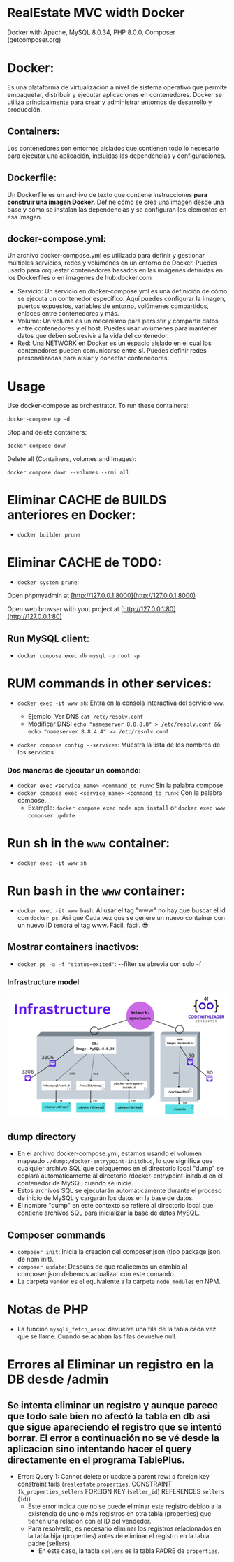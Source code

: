 # RealEstate MVC width Docker

Docker with Apache, MySQL 8.0.34, PHP 8.0.0, Composer (getcomposer.org)

# Docker:

Es una plataforma de virtualización a nivel de sistema operativo que permite empaquetar, distribuir y ejecutar aplicaciones en contenedores.
Docker se utiliza principalmente para crear y administrar entornos de desarrollo y producción.

## Containers:

Los contenedores son entornos aislados que contienen todo lo necesario para ejecutar una aplicación, incluidas las dependencias y configuraciones.

## Dockerfile:

Un Dockerfile es un archivo de texto que contiene instrucciones **para construir una imagen Docker**. Define cómo se crea una imagen desde una base y cómo se instalan las dependencias y se configuran los elementos en esa imagen.

## docker-compose.yml:

Un archivo docker-compose.yml es utilizado para definir y gestionar múltiples servicios, redes y volúmenes en un entorno de Docker. Puedes usarlo para orquestar contenedores basados en las imágenes definidas en los Dockerfiles o en imagenes de hub.docker.com

- Servicio:
  Un servicio en docker-compose.yml es una definición de cómo se ejecuta un contenedor específico. Aquí puedes configurar la imagen, puertos expuestos, variables de entorno, volúmenes compartidos, enlaces entre contenedores y más.
- Volume:
  Un volume es un mecanismo para persistir y compartir datos entre contenedores y el host. Puedes usar volúmenes para mantener datos que deben sobrevivir a la vida del contenedor.
- Red:
  Una NETWORK en Docker es un espacio aislado en el cual los contenedores pueden comunicarse entre sí. Puedes definir redes personalizadas para aislar y conectar contenedores.

# Usage

Use docker-compose as orchestrator. To run these containers:

```
docker-compose up -d
```

Stop and delete containers:

```
docker-compose down
```

Delete all (Containers, volumes and Images):

```
docker compose down --volumes --rmi all
```

# Eliminar CACHE de BUILDS anteriores en Docker:

- `docker builder prune`

# Eliminar CACHE de TODO:

- `docker system prune`:

Open phpmyadmin at [http://127.0.0.1:8000](http://127.0.0.1:8000)

Open web browser with yout project at [http://127.0.0.1:80](http://127.0.0.1:80)

## Run MySQL client:

- `docker compose exec db mysql -u root -p`

# RUM commands in other services:

- `docker exec -it www sh`: Entra en la consola interactiva del servicio `www`.

  - Ejemplo: Ver DNS `cat /etc/resolv.conf`
  - Modificar DNS: `echo "nameserver 8.8.8.8" > /etc/resolv.conf && echo "nameserver 8.8.4.4" >> /etc/resolv.conf`

- `docker compose config --services`: Muestra la lista de los nombres de los servicios

### Dos maneras de ejecutar un comando:

- `docker exec <service_name> <command_to_run>`: Sin la palabra compose.
- `docker compose exec <service_name> <command_to_run>`: Con la palabra compose.
  - Example: `docker compose exec node npm install` or `docker exec www composer update`

# Run sh in the `www` container:

- `docker exec -it www sh`

# Run bash in the `www` container:

- `docker exec -it www bash`: Al usar el tag "www" no hay que buscar el id con `docker ps`. Asi que Cada vez que se genere un nuevo container con un nuevo ID tendrá el tag www. Fácil, fácil. 😎

## Mostrar containers inactivos:

- `docker ps -a -f "status=exited"`: --filter se abrevia con solo -f

### Infrastructure model

![Infrastructure model](/docker/.infragenie/Infrastructure-model-docker.png)

## dump directory

- En el archivo docker-compose.yml, estamos usando el volumen mapeado `./dump:/docker-entrypoint-initdb.d`, lo que significa que cualquier archivo SQL que coloquemos en el directorio local "dump" se copiará automáticamente al directorio /docker-entrypoint-initdb.d en el contenedor de MySQL cuando se inicie.
- Estos archivos SQL se ejecutarán automáticamente durante el proceso de inicio de MySQL y cargarán los datos en la base de datos.
- El nombre "dump" en este contexto se refiere al directorio local que contiene archivos SQL para inicializar la base de datos MySQL.

## Composer commands

- `composer init`: Inicia la creacion del composer.json (tipo package.json de npm init).
- `composer update`: Despues de que realicemos un cambio al composer.json debemos actualizar con este comando.
- La carpeta `vendor` es el equivalente a la carpeta `node_modules` en NPM.

# Notas de PHP

- La función `mysqli_fetch_assoc` devuelve una fila de la tabla cada vez que se llame. Cuando se acaban las filas devuelve null.

# Errores al Eliminar un registro en la DB desde /admin

## Se intenta eliminar un registro y aunque parece que todo sale bien no afectó la tabla en db asi que sigue apareciendo el registro que se intentó borrar. El error a continuación no se vé desde la aplicacion sino intentando hacer el query directamente en el programa TablePlus.

- Error: Query 1: Cannot delete or update a parent row: a foreign key constraint fails (`realestate`.`properties`, CONSTRAINT `fk_properties_sellers` FOREIGN KEY (`seller_id`) REFERENCES `sellers` (`id`))
  - Este error indica que no se puede eliminar este registro debido a la existencia de uno o más registros en otra tabla (properties) que tienen una relación con el ID del vendedor.
  - Para resolverlo, es necesario eliminar los registros relacionados en la tabla hija (properties) antes de eliminar el registro en la tabla padre (sellers).
    - En este caso, la tabla `sellers` es la tabla PADRE de `properties`.
